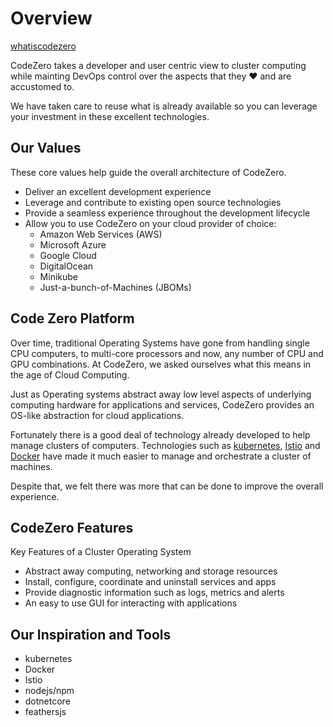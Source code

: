 # Overview #

[whatiscodezero](../_fragments/whatiscodezero.md ':include')

CodeZero takes a developer and user centric view to cluster computing while mainting DevOps control over the aspects that they :heart: and are accustomed to.

We have taken care to reuse what is already available so you can leverage your investment in these excellent technologies.

## Our Values ##

These core values help guide the overall architecture of CodeZero.

* Deliver an excellent development experience
* Leverage and contribute to existing open source technologies
* Provide a seamless experience throughout the development lifecycle
* Allow you to use CodeZero on your cloud provider of choice:
  * Amazon Web Services (AWS)
  * Microsoft Azure
  * Google Cloud
  * DigitalOcean
  * Minikube
  * Just-a-bunch-of-Machines (JBOMs)

## Code Zero Platform

Over time, traditional Operating Systems have gone from handling single CPU computers, to multi-core processors and now, any number of CPU and GPU combinations. At CodeZero, we asked ourselves what this means in the age of Cloud Computing.

Just as Operating systems abstract away low level aspects of underlying computing hardware for applications and services, CodeZero provides an OS-like abstraction for cloud applications.

Fortunately there is a good deal of technology already developed to help manage clusters of computers. Technologies such as [kubernetes](http://kubernetes.io), [Istio](http://istio.io) and [Docker](http://docker.com) have made it much easier to manage and orchestrate a cluster of machines.

Despite that, we felt there was more that can be done to improve the overall experience.

## CodeZero Features

Key Features of a Cluster Operating System

* Abstract away computing, networking and storage resources
* Install, configure, coordinate and uninstall services and apps
* Provide diagnostic information such as logs, metrics and alerts
* An easy to use GUI for interacting with applications

## Our Inspiration and Tools ##

* kubernetes
* Docker
* Istio
* nodejs/npm
* dotnetcore
* feathersjs
